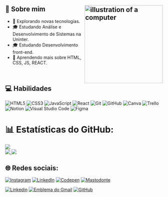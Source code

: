 ## 💫 Sobre mim <img src="https://github.com/user-attachments/assets/50c01907-d230-4b1a-86a0-d644857efac8" alt="illustration of a computer" width="250px" align="right">

- 🤔 Explorando novas tecnologias.
- 🎓 Estudando Análise e Desenvolvimento de Sistemas na Uninter.
- 🎓 Estudando Desenvolvimento front-end.
- 🌱 Aprendendo mais sobre HTML, CSS, JS, REACT.

<br/>

## 💻 Habilidades


![HTML5](https://img.shields.io/badge/html5-%23E34F26.svg?style=for-the-badge&logo=html5&logoColor=white)
![CSS3](https://img.shields.io/badge/css3-%231572B6.svg?style=for-the-badge&logo=css3&logoColor=white)
![JavaScript](https://img.shields.io/badge/javascript-%23323330.svg?style=for-the-badge&logo=javascript&logoColor=%23F7DF1E)
![React](https://img.shields.io/badge/react-%2320232a.svg?style=for-the-badge&logo=react&logoColor=%2361DAFB)
![Git](https://img.shields.io/badge/git-%23F05033.svg?style=for-the-badge&logo=git&logoColor=white)
![GitHub](https://img.shields.io/badge/github-%23121011.svg?style=for-the-badge&logo=github&logoColor=white)
![Canva](https://img.shields.io/badge/Canva-%2300C4CC.svg?style=for-the-badge&logo=Canva&logoColor=white)
![Trello](https://img.shields.io/badge/Trello-%23026AA7.svg?style=for-the-badge&logo=Trello&logoColor=white)
![Notion](https://img.shields.io/badge/Notion-%23000000.svg?style=for-the-badge&logo=notion&logoColor=white)
![Visual Studio Code](https://img.shields.io/badge/Visual%20Studio%20Code-333333?style=flat&logo=visual-studio-code&logoColor=007ACC)
![Figma](https://img.shields.io/badge/Figma-%F028120?style=for-the-badge&logo=figma&logoColor=F24329)
<br/>



# 📊 Estatísticas do GitHub:
![](https://github-readme-stats.vercel.app/api/top-langs/?username=kednasousa&theme=dracula&hide_border=false&include_all_commits=true&count_private=true&layout=compact) 
<br/>
<a href="https://github.com/kednasousa" title ="Perfil da Kedna">
  <img altura="180em" src="https://github-readme-stats.vercel.app/api?username=kednasousa&theme=dracula&show_icons=true"/>
</a>
![](https://github-readme-streak-stats.herokuapp.com/?user=kednasousa&theme=dracula&hide_border=false) 
<br/>

## 🌐 Redes sociais:
[![Instagram](https://img.shields.io/badge/Instagram-%23E4405F.svg?logo=Instagram&logoColor=white)](https://instagram.com/kedcode) 
[![LinkedIn](https://img.shields.io/badge/LinkedIn-%230077B5.svg?logo=linkedin&logoColor=white)](https://linkedin.com/in/kednasousa) 
[![Codepen](https://img.shields.io/badge/Codepen-000000?style=for-the-badge&logo=codepen&logoColor=white)](https://codepen.io/kednasousa) 
[![Mastodonte](https://img.shields.io/badge/-MASTODON-%232B90D9?style=for-the-badge&logo=mastodon&logoColor=white)](https://mastodon.social/@kednasousa) 



[![Linkedin](https://img.shields.io/badge/-kednasousa-blue?style=flat-square&logo=Linkedin&logoColor=white&link=https://www.linkedin.com/in/kednasousa/)](https://www.linkedin.com/in/kednasousa/)
[![Emblema do Gmail](https://img.shields.io/badge/-kednacsousa@gmail.com-006bed?style=flat-square&logo=Gmail&logoColor=white&link=mailto:kednacsousa@gmail.com)](mailto:kednacsousa@gmail.com)
[![GitHub](https://img.shields.io/github/followers/iuricode?label=follow&style=social)](https://github.com/kednasousa)
